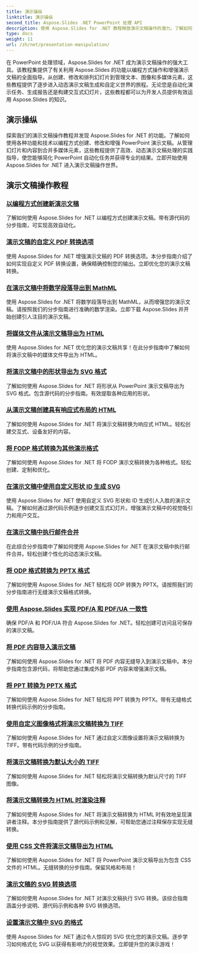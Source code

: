 ```yaml
---
title: 演示操纵
linktitle: 演示操纵
second_title: Aspose.Slides .NET PowerPoint 处理 API
description: 使用 Aspose.Slides for .NET 教程释放演示文稿操作的潜力。了解如何以编程方式动态创建、自定义和增强 PowerPoint 演示文稿。立即提升您的 PowerPoint 处理技能！
type: docs
weight: 11
url: /zh/net/presentation-manipulation/
---
```

在 PowerPoint 处理领域，Aspose.Slides for .NET 成为演示文稿操作的强大工具。该教程集提供了有关利用 Aspose.Slides 的功能以编程方式操作和增强演示文稿的全面指导。从创建、修改和排列幻灯片到管理文本、图像和多媒体元素，这些教程提供了逐步进入动态演示文稿生成和自定义世界的旅程。无论您是自动化演示任务、生成报告还是构建交互式幻灯片，这些教程都可以为开发人员提供有效运用 Aspose.Slides 的知识。

## 演示操纵
探索我们的演示文稿操作教程并发现 Aspose.Slides for .NET 的功能。了解如何使用各种功能和技术以编程方式创建、修改和增强 PowerPoint 演示文稿。从管理幻灯片和内容到合并多媒体元素，这些教程提供了高效、动态演示文稿处理的实践指导，使您能够简化 PowerPoint 自动化任务并获得专业的结果。立即开始使用 Aspose.Slides for .NET 进入演示文稿操作世界。

## 演示文稿操作教程
### [以编程方式创建新演示文稿](./create-new-presentations-programmatically/)
了解如何使用 Aspose.Slides for .NET 以编程方式创建演示文稿。带有源代码的分步指南，可实现高效自动化。
### [演示文稿的自定义 PDF 转换选项](./custom-pdf-conversion-options-for-presentations/)
使用 Aspose.Slides for .NET 增强演示文稿的 PDF 转换选项。本分步指南介绍了如何实现自定义 PDF 转换设置，确保精确控制您的输出。立即优化您的演示文稿转换。
### [在演示文稿中将数学段落导出到 MathML](./export-math-paragraphs-to-mathml-in-presentations/)
使用 Aspose.Slides for .NET 将数学段落导出到 MathML，从而增强您的演示文稿。请按照我们的分步指南进行准确的数学渲染。立即下载 Aspose.Slides 并开始创建引人注目的演示文稿。
### [将媒体文件从演示文稿导出为 HTML](./export-media-files-to-html-from-presentation/)
使用 Aspose.Slides for .NET 优化您的演示文稿共享！在此分步指南中了解如何将演示文稿中的媒体文件导出为 HTML。 
### [将演示文稿中的形状导出为 SVG 格式](./export-shapes-to-svg-format-from-presentation/)
了解如何使用 Aspose.Slides for .NET 将形状从 PowerPoint 演示文稿导出为 SVG 格式。包含源代码的分步指南。有效提取各种应用的形状。
### [从演示文稿创建具有响应式布局的 HTML](./create-html-with-responsive-layout-from-presentation/)
了解如何使用 Aspose.Slides for .NET 将演示文稿转换为响应式 HTML。轻松创建交互式、设备友好的内容。
### [将 FODP 格式转换为其他演示格式](./convert-fodp-format-to-other-presentation-formats/)
了解如何使用 Aspose.Slides for .NET 将 FODP 演示文稿转换为各种格式。轻松创建、定制和优化。
### [在演示文稿中使用自定义形状 ID 生成 SVG](./generate-svg-with-custom-shape-ids-in-presentations/)
使用 Aspose.Slides for .NET 使用自定义 SVG 形状和 ID 生成引人入胜的演示文稿。了解如何通过源代码示例逐步创建交互式幻灯片。增强演示文稿中的视觉吸引力和用户交互。
### [在演示文稿中执行邮件合并](./perform-mail-merge-in-presentations/)
在此综合分步指南中了解如何使用 Aspose.Slides for .NET 在演示文稿中执行邮件合并。轻松创建个性化的动态演示文稿。
### [将 ODP 格式转换为 PPTX 格式](./convert-odp-format-to-pptx-format/)
了解如何使用 Aspose.Slides for .NET 轻松将 ODP 转换为 PPTX。请按照我们的分步指南进行无缝演示文稿格式转换。
### [使用 Aspose.Slides 实现 PDF/A 和 PDF/UA 一致性](./achieving-pdf-a-and-pdf-ua-conformance-with-aspose-slides/)
确保 PDF/A 和 PDF/UA 符合 Aspose.Slides for .NET。轻松创建可访问且可保存的演示文稿。
### [将 PDF 内容导入演示文稿](./import-pdf-content-into-presentations/)
了解如何使用 Aspose.Slides for .NET 将 PDF 内容无缝导入到演示文稿中。本分步指南包含源代码，将帮助您通过集成外部 PDF 内容来增强演示文稿。
### [将 PPT 转换为 PPTX 格式](./convert-ppt-to-pptx-format/)
了解如何使用 Aspose.Slides for .NET 轻松将 PPT 转换为 PPTX。带有无缝格式转换代码示例的分步指南。
### [使用自定义图像格式将演示文稿转换为 TIFF](./convert-presentation-to-tiff-with-custom-image-format/)
了解如何使用 Aspose.Slides for .NET 通过自定义图像设置将演示文稿转换为 TIFF。带有代码示例的分步指南。
### [将演示文稿转换为默认大小的 TIFF](./convert-presentation-to-tiff-with-default-size/)
了解如何使用 Aspose.Slides for .NET 轻松将演示文稿转换为默认尺寸的 TIFF 图像。
### [将演示文稿转换为 HTML 时渲染注释](./render-notes-while-converting-presentation-to-html/)
了解如何使用 Aspose.Slides for .NET 将演示文稿转换为 HTML 时有效地呈现演讲者注释。本分步指南提供了源代码示例和见解，可帮助您通过注释保存实现无缝转换。 
### [使用 CSS 文件将演示文稿导出为 HTML](./export-presentation-to-html-with-css-files/)
了解如何使用 Aspose.Slides for .NET 将 PowerPoint 演示文稿导出为包含 CSS 文件的 HTML。无缝转换的分步指南。保留风格和布局！ 
### [演示文稿的 SVG 转换选项](./svg-conversion-options-for-presentations/)
了解如何使用 Aspose.Slides for .NET 对演示文稿执行 SVG 转换。该综合指南涵盖分步说明、源代码示例和各种 SVG 转换选项。
### [设置演示文稿中 SVG 的格式](./formatting-svgs-in-presentations/)
使用 Aspose.Slides for .NET 通过令人惊叹的 SVG 优化您的演示文稿。逐步学习如何格式化 SVG 以获得有影响力的视觉效果。立即提升您的演示游戏！ 